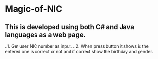 # Magic-of-NIC
## This is developed using both C# and Java languages as a web page.
..1. Get user NIC number as input.
..2. When press button it shows is the entered one is correct or not and if correct show the birthday and gender.
